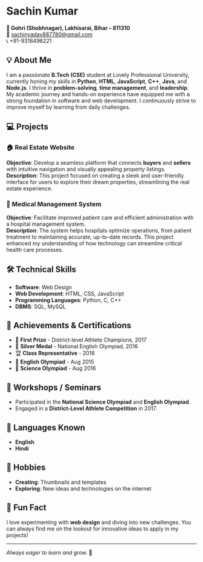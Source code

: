  # Sachin Kumar

**📍 Gohri (Shobhnagar), Lakhisarai, Bihar – 811310**  
📧 [sachinyadav887780@gmail.com](mailto:sachinyadav887780@gmail.com)  
📞 +91-9318496221  

## 💡 About Me
I am a passionate **B.Tech (CSE)** student at Lovely Professional University, currently honing my skills in **Python**, **HTML**, **JavaScript**, **C++**, **Java**, and **Node.js**. I thrive in **problem-solving**, **time management**, and **leadership**. My academic journey and hands-on experience have equipped me with a strong foundation in software and web development. I continuously strive to improve myself by learning from daily challenges.

## 💻 Projects

### 🏠 Real Estate Website
**Objective**: Develop a seamless platform that connects **buyers** and **sellers** with intuitive navigation and visually appealing property listings.  
**Description**: This project focused on creating a sleek and user-friendly interface for users to explore their dream properties, streamlining the real estate experience.

### 🏥 Medical Management System
**Objective**: Facilitate improved patient care and efficient administration with a hospital management system.  
**Description**: The system helps hospitals optimize operations, from patient treatment to maintaining accurate, up-to-date records. This project enhanced my understanding of how technology can streamline critical health care processes.

## 🛠️ Technical Skills
- **Software**: Web Design
- **Web Development**: HTML, CSS, JavaScript
- **Programming Languages**: Python, C, C++
- **DBMS**: SQL, MySQL

## 🏅 Achievements & Certifications
- 🥇 **First Prize** - District-level Athlete Champions, 2017
- 🥈 **Silver Medal** - National English Olympiad, 2016
- 🏆 **Class Representative** - 2016
- 📜 **English Olympiad** - Aug 2015
- 📜 **Science Olympiad** - Aug 2016

## 🎯 Workshops / Seminars
- Participated in the **National Science Olympiad** and **English Olympiad**.
- Engaged in a **District-Level Athlete Competition** in 2017.

## 💬 Languages Known
- **English**  
- **Hindi**

## 🌟 Hobbies
- **Creating**: Thumbnails and templates  
- **Exploring**: New ideas and technologies on the internet  

## 🎨 Fun Fact
I love experimenting with **web design** and diving into new challenges. You can always find me on the lookout for innovative ideas to apply in my projects!

---
_Always eager to learn and grow._ 🚀
